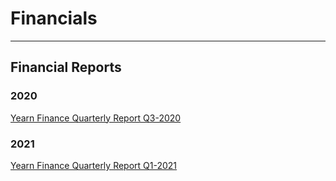 # Financials
---

## Financial Reports

### 2020

[Yearn Finance Quarterly Report Q3-2020](https://github.com/yearn/yearn-pm/raw/master/financials/reports/2020Q3-yearn-quarterly-report.pdf)

### 2021

[Yearn Finance Quarterly Report Q1-2021](https://github.com/yearn/yearn-pm/raw/master/financials/reports/2021Q1-yearn-quarterly-report.pdf)
